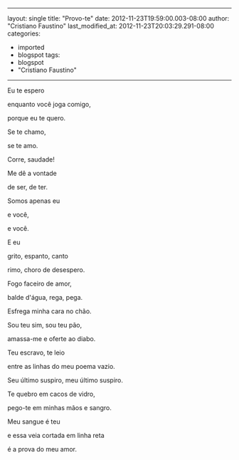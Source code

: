 
---
layout: single
title: "Provo-te"
date: 2012-11-23T19:59:00.003-08:00
author: "Cristiano Faustino"
last_modified_at: 2012-11-23T20:03:29.291-08:00
categories:
  - imported
  - blogspot
tags:
  - blogspot
  - "Cristiano Faustino"
---

Eu te espero

enquanto você joga comigo,

porque eu te quero.

Se te chamo,

se te amo.

Corre, saudade!

Me dê a vontade

de ser, de ter.

Somos apenas eu

e você,

e você.

E eu

grito, espanto, canto

rimo, choro de desespero.

Fogo faceiro de amor,

balde d'água, rega, pega.

Esfrega minha cara no chão.

Sou teu sim, sou teu pão,

amassa-me e oferte ao diabo.

Teu escravo, te leio

entre as linhas do meu poema vazio.

Seu último suspiro, meu último suspiro.

Te quebro em cacos de vidro,

pego-te em minhas mãos e sangro.

Meu sangue é teu

e essa veia cortada em linha reta

é a prova do meu amor.